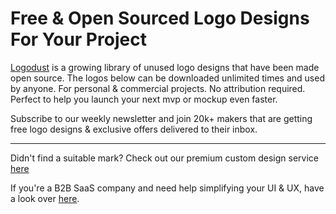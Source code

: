 # Free & Open Sourced Logo Designs For Your Project
[Logodust](https://www.logodust.com/) is a growing library of unused logo designs that have been made open source. The logos below can be downloaded unlimited times and used by anyone. For personal & commercial projects. No attribution required. Perfect to help you launch your next mvp or mockup even faster.

Subscribe to our weekly newsletter and join 20k+ makers that are getting free logo designs & exclusive offers delivered to their inbox.

---

Didn't find a suitable mark? Check out our premium custom design service [here](http://fairpixels.co/)

If you're a B2B SaaS company and need help simplifying your UI & UX, have a look over [here](http://fairpixels.pro/).
